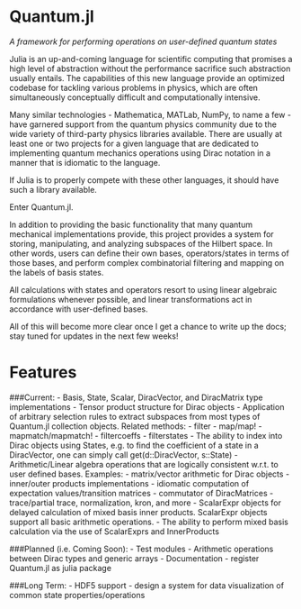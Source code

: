 # Quantum.jl
*A framework for performing operations on user-defined quantum states*

Julia is an up-and-coming language for scientific computing that promises a
high level of abstraction without the performance sacrifice such abstraction
usually entails. The capabilities of this new language provide an optimized
codebase for tackling various problems in physics, which are often
simultaneously conceptually difficult and computationally intensive.

Many similar technologies - Mathematica, MATLab, NumPy, to name a few - have
garnered support from the quantum physics community due to the wide variety of
third-party physics libraries available. There are usually at least one or two
projects for a given language that are dedicated to implementing quantum
mechanics operations using Dirac notation in a manner that is idiomatic to the
language.

If Julia is to properly compete with these other languages, it should have
such a library available.

Enter Quantum.jl.

In addition to providing the basic functionality that many quantum mechanical
implementations provide, this project provides a system for storing,
manipulating, and analyzing subspaces of the Hilbert space. In other words,
users can define their own bases, operators/states in terms of those bases, 
and perform complex combinatorial filtering and mapping on the labels of 
basis states. 

All calculations with states and operators resort to using linear algebraic 
formulations whenever possible, and linear transformations act in accordance 
with user-defined bases. 

All of this will become more clear once I get a chance to write up the docs;
stay tuned for updates in the next few weeks!

Features
==========

###Current:
	- Basis, State, Scalar, DiracVector, and DiracMatrix type implementations
	- Tensor product structure for Dirac objects
	- Application of arbitrary selection rules to extract subspaces from most types of 
	  Quantum.jl collection objects. Related methods:
	  	- filter
	  	- map/map!
	  	- mapmatch/mapmatch!
	  	- filtercoeffs
	 	- filterstates
	- The ability to index into Dirac objects using States, e.g. to find the coefficient
	  of a state in a DiracVector, one can simply call get(d::DiracVector, s::State) 
	- Arithmetic/Linear algebra operations that are logically consistent w.r.t. to user
	  defined bases. Examples: 
		- matrix/vector arithmetic for Dirac objects
		- inner/outer products implementations
		- idiomatic computation of expectation values/transition matrices
		- commutator of DiracMatrices
		- trace/partial trace, normalization, kron, and more
	- ScalarExpr objects for delayed calculation of mixed basis inner products. ScalarExpr
	  objects support all basic arithmetic operations. 
	- The ability to perform mixed basis calculation via the use of ScalarExprs and InnerProducts

###Planned (i.e. Coming Soon):
	- Test modules
	- Arithmetic operations between Dirac types and generic arrays
	- Documentation
	- register Quantum.jl as julia package

###Long Term:
	- HDF5 support
	- design a system for data visualization of common state properties/operations